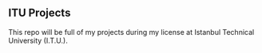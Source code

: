 ## ITU Projects
This repo will be full of my projects during my license at Istanbul Technical University (I.T.U.).
